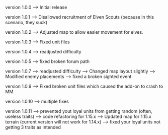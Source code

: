 version 1.0.0
--> Initial release

version 1.0.1
--> Disallowed recruitment of Elven Scouts (because in this scenario, they suck)

version 1.0.2
--> Adjusted map to allow easier movement for elves.

version 1.0.3
--> Fixed unit files

version 1.0.4
--> readjusted difficulty

version 1.0.5
--> fixed broken forum path

version 1.0.7
--> readjusted difficulty
--> Changed map layout slightly
--> Modified enemy placements
--> fixed a broken sighted event

version 1.0.9
--> Fixed broken unit files which caused the add-on to crash to MM.

version 1.0.10
--> multiple fixes

version 1.0.11
--> prevented yout loyal units from getting random (often, useless traits)
--> code refactoring for 1.15.x
--> Updated map for 1.15.x terrain (current version will not work for 1.14.x)
--> fixed your loyal units not getting 3 traits as intended